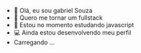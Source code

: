 - 👋 Olá, eu sou gabriel Souza
- 👀 Quero me tornar um fullstack
- 🌱 Estou no momento estudando javascript
- 💻 Ainda estou desenvolvendo meu perfil
- Carregando ...
<!---
gabrielsob/gabrielsob is a ✨ special ✨ repository because its `README.md` (this file) appears on your GitHub profile.
You can click the Preview link to take a look at your changes.
--->
